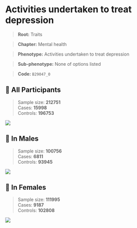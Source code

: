 # Activities undertaken to treat depression
> **Root:** Traits  

> **Chapter:** Mental health  

> **Phenotype:** Activities undertaken to treat depression  

> **Sub-phenotype:** None of options listed  

> **Code:** `B29047_0`

## 🧪 All Participants  
> Sample size: **212751**  
> Cases: **15998**  
> Controls: **196753**
<img src="/Traits/Figures/ALL/B29047_0.png"/>
<CsvTable src="/Traits_Data/ALL/LG_B29047_0.csv" label="🔍 View full results" />

## 👨 In Males  
> Sample size: **100756**  
> Cases: **6811**  
> Controls: **93945**
<img src="/Traits/Figures/Male/B29047_0.png"/>
<CsvTable src="/Traits_Data/Male/LG_B29047_0.csv" label="🔍 View full results" />

## 👩 In Females  
> Sample size: **111995**  
> Cases: **9187**  
> Controls: **102808**
<img src="/Traits/Figures/Female/B29047_0.png"/>
<CsvTable src="/Traits_Data/Female/LG_B29047_0.csv" label="🔍 View full results" />
